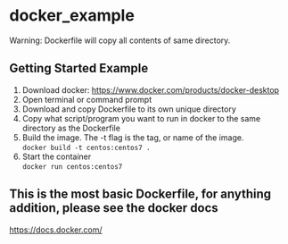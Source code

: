 # docker_example
Warning: Dockerfile will copy all contents of same directory.
## Getting Started Example
1. Download docker: https://www.docker.com/products/docker-desktop
2. Open terminal or command prompt
3. Download and copy Dockerfile to its own unique directory
4. Copy what script/program you want to run in docker to the same directory as the Dockerfile
5. Build the image. The -t flag is the tag, or name of the image.<br />
   `docker build -t centos:centos7 .`
6. Start the container<br />
   `docker run centos:centos7`

## This is the most basic Dockerfile, for anything addition, please see the docker docs
https://docs.docker.com/
   
